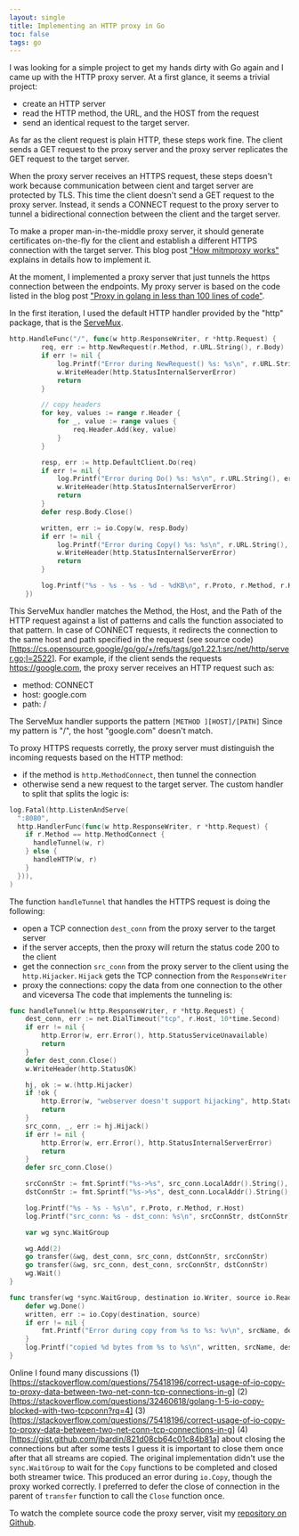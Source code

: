 ```yaml
---
layout: single
title: Implementing an HTTP proxy in Go
toc: false
tags: go
---
```


I was looking for a simple project to get my hands dirty with Go again and I came up with the HTTP proxy server.
At a first glance, it seems a trivial project:
- create an HTTP server
- read the HTTP method, the URL, and the HOST from the request
- send an identical request to the target server.

As far as the client request is plain HTTP, these steps work fine.
The client sends a GET request to the proxy server and the proxy server replicates the GET request to the target server.

When the proxy server receives an HTTPS request, these steps doesn't work because communication between cient and target server are protected by TLS.
This time the client doesn't send a GET request to the proxy server.
Instead, it sends a CONNECT request to the proxy server to tunnel a bidirectional connection between the client and the target server.

To make a proper man-in-the-middle proxy server, it should generate certificates on-the-fly for the client and establish a different HTTPS connection with the target server.
This blog post ["How mitmproxy works"](https://corte.si/posts/code/mitmproxy/howitworks/index.html) explains in details how to implement it.

At the moment, I implemented a proxy server that just tunnels the https connection between the endpoints.
My proxy server is based on the code listed in the blog post ["Proxy in golang in less than 100 lines of code"](https://medium.com/@mlowicki/http-s-proxy-in-golang-in-less-than-100-lines-of-code-6a51c2f2c38c).

In the first iteration, I used the default HTTP handler provided by the "http" package, that is the [ServeMux](https://cs.opensource.google/go/go/+/refs/tags/go1.22.1:src/net/http/server.go;l=2432).
```go
http.HandleFunc("/", func(w http.ResponseWriter, r *http.Request) {
		req, err := http.NewRequest(r.Method, r.URL.String(), r.Body)
		if err != nil {
			log.Printf("Error during NewRequest() %s: %s\n", r.URL.String(), err)
			w.WriteHeader(http.StatusInternalServerError)
			return
		}

		// copy headers
		for key, values := range r.Header {
			for _, value := range values {
				req.Header.Add(key, value)
			}
		}

		resp, err := http.DefaultClient.Do(req)
		if err != nil {
			log.Printf("Error during Do() %s: %s\n", r.URL.String(), err)
			w.WriteHeader(http.StatusInternalServerError)
			return
		}
		defer resp.Body.Close()

		written, err := io.Copy(w, resp.Body)
		if err != nil {
			log.Printf("Error during Copy() %s: %s\n", r.URL.String(), err)
			w.WriteHeader(http.StatusInternalServerError)
			return
		}

		log.Printf("%s - %s - %s - %d - %dKB\n", r.Proto, r.Method, r.Host, resp.StatusCode, written/1000)
	})
```

This ServeMux handler matches the Method, the Host, and the Path of the HTTP request against a list of patterns and calls the function associated to that pattern.
In case of CONNECT requests, it redirects the connection to the same host and path specified in the request (see source code)[https://cs.opensource.google/go/go/+/refs/tags/go1.22.1:src/net/http/server.go;l=2522].
For example, if the client sends the requests https://google.com, the proxy server receives an HTTP request such as:
- method: CONNECT
- host: google.com
- path: /

The ServeMux handler supports the pattern `[METHOD ][HOST]/[PATH]`
Since my pattern is "/", the host "google.com" doesn't match.

To proxy HTTPS requests corretly, the proxy server must distinguish the incoming requests based on the HTTP method:
- if the method is `http.MethodConnect`, then tunnel the connection
- otherwise send a new request to the target server.
The custom handler to split that splits the logic is:
```go
log.Fatal(http.ListenAndServe(
  ":8080",
  http.HandlerFunc(func(w http.ResponseWriter, r *http.Request) {
    if r.Method == http.MethodConnect {
      handleTunnel(w, r)
    } else {
      handleHTTP(w, r)
    }
  })),
)
```

The function `handleTunnel` that handles the HTTPS request is doing the following:
- open a TCP connection `dest_conn` from the proxy server to the target server
- if the server accepts, then the proxy will return the status code 200 to the client
- get the connection `src_conn` from the proxy server to the client using the `http.Hijacker`. `Hijack` gets the TCP connection from the `ResponseWriter`
- proxy the connections: copy the data from one connection to the other and viceversa
The code that implements the tunneling is:
```go
func handleTunnel(w http.ResponseWriter, r *http.Request) {
	dest_conn, err := net.DialTimeout("tcp", r.Host, 10*time.Second)
	if err != nil {
		http.Error(w, err.Error(), http.StatusServiceUnavailable)
		return
	}
	defer dest_conn.Close()
	w.WriteHeader(http.StatusOK)

	hj, ok := w.(http.Hijacker)
	if !ok {
		http.Error(w, "webserver doesn't support hijacking", http.StatusInternalServerError)
		return
	}
	src_conn, _, err := hj.Hijack()
	if err != nil {
		http.Error(w, err.Error(), http.StatusInternalServerError)
		return
	}
	defer src_conn.Close()

	srcConnStr := fmt.Sprintf("%s->%s", src_conn.LocalAddr().String(), src_conn.RemoteAddr().String())
	dstConnStr := fmt.Sprintf("%s->%s", dest_conn.LocalAddr().String(), dest_conn.RemoteAddr().String())

	log.Printf("%s - %s - %s\n", r.Proto, r.Method, r.Host)
	log.Printf("src_conn: %s - dst_conn: %s\n", srcConnStr, dstConnStr)

	var wg sync.WaitGroup

	wg.Add(2)
	go transfer(&wg, dest_conn, src_conn, dstConnStr, srcConnStr)
	go transfer(&wg, src_conn, dest_conn, srcConnStr, dstConnStr)
	wg.Wait()
}

func transfer(wg *sync.WaitGroup, destination io.Writer, source io.Reader, destName, srcName string) {
	defer wg.Done()
	written, err := io.Copy(destination, source)
	if err != nil {
		fmt.Printf("Error during copy from %s to %s: %v\n", srcName, destName, err)
	}
	log.Printf("copied %d bytes from %s to %s\n", written, srcName, destName)
}
```

Online I found many discussions (1)[https://stackoverflow.com/questions/75418196/correct-usage-of-io-copy-to-proxy-data-between-two-net-conn-tcp-connections-in-g] (2)[https://stackoverflow.com/questions/32460618/golang-1-5-io-copy-blocked-with-two-tcpconn?rq=4] (3)[https://stackoverflow.com/questions/75418196/correct-usage-of-io-copy-to-proxy-data-between-two-net-conn-tcp-connections-in-g] (4)[https://gist.github.com/jbardin/821d08cb64c01c84b81a] about closing the connections but after some tests I guess it is important to close them once after that all streams are copied.
The original implementation didn't use the `sync.WaitGroup` to wait for the `Copy` functions to be completed and closed both streamer twice.
This produced an error during `io.Copy`, though the proxy worked correctly.
I preferred to defer the close of connection in the parent of `transfer` function to call the `Close` function once.

To watch the complete source code the proxy server, visit my [repository on Github](https://github.com/andregri/go-proxy/tree/6d409b57b3b1ceb40405da46efca104376b1d1dc).
